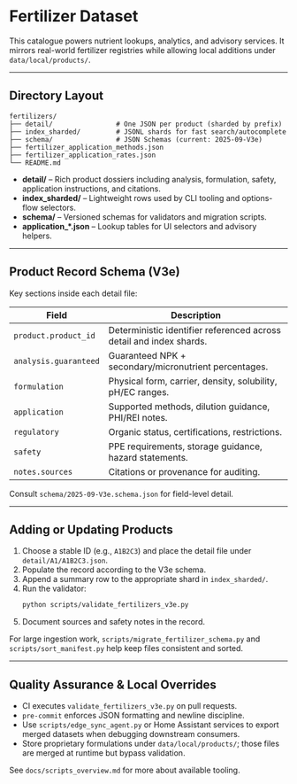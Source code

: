 # Fertilizer Dataset

This catalogue powers nutrient lookups, analytics, and advisory services. It
mirrors real-world fertilizer registries while allowing local additions under
`data/local/products/`.

---

## Directory Layout

```
fertilizers/
├── detail/                # One JSON per product (sharded by prefix)
├── index_sharded/         # JSONL shards for fast search/autocomplete
├── schema/                # JSON Schemas (current: 2025-09-V3e)
├── fertilizer_application_methods.json
├── fertilizer_application_rates.json
└── README.md
```

- **detail/** – Rich product dossiers including analysis, formulation, safety,
  application instructions, and citations.
- **index_sharded/** – Lightweight rows used by CLI tooling and options-flow
  selectors.
- **schema/** – Versioned schemas for validators and migration scripts.
- **application_*.json** – Lookup tables for UI selectors and advisory helpers.

---

## Product Record Schema (V3e)

Key sections inside each detail file:

| Field | Description |
|-------|-------------|
| `product.product_id` | Deterministic identifier referenced across detail and index shards. |
| `analysis.guaranteed` | Guaranteed NPK + secondary/micronutrient percentages. |
| `formulation` | Physical form, carrier, density, solubility, pH/EC ranges. |
| `application` | Supported methods, dilution guidance, PHI/REI notes. |
| `regulatory` | Organic status, certifications, restrictions. |
| `safety` | PPE requirements, storage guidance, hazard statements. |
| `notes.sources` | Citations or provenance for auditing. |

Consult `schema/2025-09-V3e.schema.json` for field-level detail.

---

## Adding or Updating Products

1. Choose a stable ID (e.g., `A1B2C3`) and place the detail file under
   `detail/A1/A1B2C3.json`.
2. Populate the record according to the V3e schema.
3. Append a summary row to the appropriate shard in `index_sharded/`.
4. Run the validator:
   ```bash
   python scripts/validate_fertilizers_v3e.py
   ```
5. Document sources and safety notes in the record.

For large ingestion work, `scripts/migrate_fertilizer_schema.py` and
`scripts/sort_manifest.py` help keep files consistent and sorted.

---

## Quality Assurance & Local Overrides

- CI executes `validate_fertilizers_v3e.py` on pull requests.
- `pre-commit` enforces JSON formatting and newline discipline.
- Use `scripts/edge_sync_agent.py` or Home Assistant services to export merged
  datasets when debugging downstream consumers.
- Store proprietary formulations under `data/local/products/`; those files are
  merged at runtime but bypass validation.

See `docs/scripts_overview.md` for more about available tooling.
